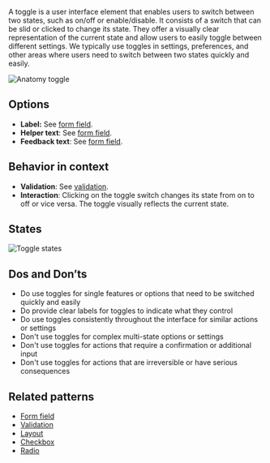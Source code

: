 A toggle is a user interface element that enables users to switch between two states, such as on/off or enable/disable. It consists of a switch that can be slid or clicked to change its state. They offer a visually clear representation of the current state and allow users to easily toggle between different settings. We typically use toggles in settings, preferences, and other areas where users need to switch between two states quickly and easily.

![Anatomy toggle](https://www.figma.com/design/wEptRgAezDU1z80Cn3eZ0o/iX-Pattern-Illustrations?node-id=3749-1943&t=VCAAFzKIYCDb7nIX-4)

## Options

- **Label:** See [form field](forms-field.md).
- **Helper text**: See [form field](forms-field.md).
- **Feedback text**: See [form field](forms-field.md).

## Behavior in context

- **Validation**: See [validation](forms-validation.mdx).
- **Interaction**: Clicking on the toggle switch changes its state from on to off or vice versa. The toggle visually reflects the current state.

## States

![Toggle states](https://www.figma.com/design/wEptRgAezDU1z80Cn3eZ0o/iX-Pattern-Illustrations?node-id=3389-9845&t=VCAAFzKIYCDb7nIX-4)

## Dos and Don’ts

- Do use toggles for single features or options that need to be switched quickly and easily  
- Do provide clear labels for toggles to indicate what they control  
- Do use toggles consistently throughout the interface for similar actions or settings  
- Don't use toggles for complex multi-state options or settings  
- Don't use toggles for actions that require a confirmation or additional input  
- Don't use toggles for actions that are irreversible or have serious consequences

## Related patterns

- [Form field](forms-field.md)
- [Validation](forms-validation.mdx)
- [Layout](forms-layout.md)
- [Checkbox](../checkbox.mdx)
- [Radio](../radio.mdx)
